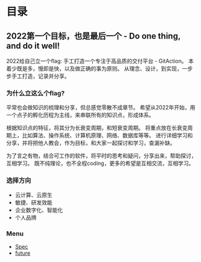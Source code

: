 # 目录

## 2022第一个目标，也是最后一个 - Do one thing, and do it well!

2022给自己立一个flag: 手工打造一个专注于高品质的交付平台 - GitAction。
本着少既是多，慢即是快，以及做正确的事为原则。
从理念、设计，到实现，一步步手工打造，记录并分享。

### 为什么立这么个flag?

平常也会做知识的梳理和分享，但总感觉零散不成章节。
希望从2022年开始，用一个点子的孵化历程为主线，来串联所有的知识点，形成体系。

根据知识点的特征，将其分为长衰变周期，和短衰变周期。
将重点放在长衰变周期上，比如算法、操作系统、计算机原理、网络、数据库等等。
进行详细学习和分享，并将把他人教会，作为目标，和大家一起探讨和学习，查漏补缺。

为了言之有物，结合可工作的软件，将平时的思考和疑问，分享出来，帮助探讨，互相学习。
既不纯理论，也不全程coding，更多的希望是互相交流，互相学习。

### 选择方向

- 云计算、云原生
- 敏捷、研发效能
- 企业数字化、智能化
- 个人品牌


### Menu

- [Spec](spec.md)
- [future](future.md)
